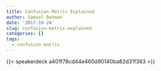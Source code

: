 ```yaml
---
title: Confusion Matrix Explained
author: Samuel Bohman
date: '2017-10-24'
slug: confusion-matrix-explained
categories: []
tags:
  - confusion matrix
---
```


{{< speakerdeck a401f78cd44e460d90140ba82d31f363 >}}
